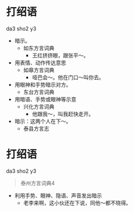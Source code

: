 # 打绍语
da3 sho2 y3
+ 暗示。
  * 如东方言词典
    - 王红挤挤眼，跟张平～。
+ 用表情、动作传达意思
  * 如皋方言词典
    - 哑巴会～。他在门口～叫你去。
+ 用眼神和手势暗示对方。
  * 东台方言词典
+ 用暗语、手势或眼神等示意
  * 兴化方言词典
    - 他跟我～，叫我赶快走开。
+ 暗示：这两个人在下～。
  * 泰县方言志

# 打绍语
da3 sho2 y3
> 泰州方言词典4
- 利用手势、眼神、隐语、声音发出暗示
  - 老李来啊，这小伙还在下说，同他～都不晓得。
